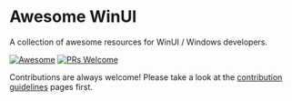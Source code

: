 # Awesome WinUI
A collection of awesome resources for WinUI / Windows developers.

[![Awesome](https://awesome.re/badge-flat2.svg)](https://awesome.re)
[![PRs Welcome](https://img.shields.io/badge/PRs-welcome-brightgreen.svg?style=flat-square)](http://makeapullrequest.com)

Contributions are always welcome! Please take a look at the [contribution guidelines](https://github.com/scottkuhl/awesome-winui/blob/master/contributing.md) pages first.
